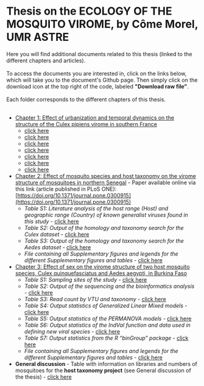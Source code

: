 # Thesis on the ECOLOGY OF THE MOSQUITO VIROME, by Côme Morel, UMR ASTRE
Here you will find additional documents related to this thesis (linked to the different chapters and articles).<br> 
<br>
To access the documents you are interested in, click on the links below, which will take you to the document's Github page. Then simply click on the download icon at the top right of the code, labeled **"Download raw file"**.<br>
<br>
Each folder corresponds to the different chapters of this thesis.<br> 
<br>
 - [Chapter 1: Effect of urbanization and temporal dynamics on the structure of the Culex pipiens virome in southern France](https://github.com/ComeMorel/Thesis/tree/main/Chapter%201%3A%20Temporal%20structure%20in%20the%20mosquito%20virome)
    - [click here](https://github.com/ComeMorel/Thesis/blob/main/Chapter%201%3A%20Temporal%20structure%20in%20the%20mosquito%20virome/Table_S1.csv)
    - [click here]()
    - [click here]()
    - [click here]()
    - [click here]()
    - [click here]()
    - [click here]()
 - [Chapter 2: Effect of mosquito species and host taxonomy on the virome structure of mosquitoes in northern Senegal](https://github.com/ComeMorel/Thesis/tree/main/Chapter%202%3A%20Effect%20of%20host%20species) - Paper available online via this link (article published in PLoS ONE): [https://doi.org/10.1371/journal.pone.0300915](https://doi.org/10.1371/journal.pone.0300915)
    - *Table S1: Literature analysis of the host range (Host) and geographic range (Country) of known generalist viruses found in this study* - [click here](https://github.com/ComeMorel/Thesis/raw/main/Chapter%202:%20Effect%20of%20host%20species/Table%20S1.xlsx)
    - *Table S2: Output of the homology and taxonomy search for the Culex dataset* - [click here](https://github.com/ComeMorel/Thesis/raw/main/Chapter%202:%20Effect%20of%20host%20species/Table%20S2.xlsx)
    - *Table S3: Output of the homology and taxonomy search for the Aedes dataset* - [click here](https://github.com/ComeMorel/Thesis/raw/main/Chapter%202:%20Effect%20of%20host%20species/Table%20S3.xlsx)
    - *File containing all Supplementary figures and legends for the different Supplementary figures and tables* - [click here](https://github.com/ComeMorel/Thesis/raw/main/Chapter%202:%20Effect%20of%20host%20species/Supplementary%20material_vReview_v2_clean.docx)
 - [Chapter 3: Effect of sex on the virome structure of two host mosquito species, Culex quinquefasciatus and Aedes aegypti, in Burkina Faso](https://github.com/ComeMorel/Thesis/tree/main/Chapter%203%3A%20Effect%20of%20the%20sex)
    - *Table S1: Sampling sites of the study* - [click here](https://github.com/ComeMorel/Thesis/blob/main/Chapter%203%3A%20Effect%20of%20the%20sex/Table_S1-Sampling%20sites%20of%20the%20study.csv)
    - *Table S2: Output of the sequencing and the bioinformatics analysis* - [click here](https://github.com/ComeMorel/Thesis/blob/main/Chapter%203%3A%20Effect%20of%20the%20sex/Table_S2-Output%20of%20the%20sequencing%20and%20the%20bioinformatics%20analysis.csv)
    - *Table S3: Read count by VTU and taxonomy* - [click here](https://github.com/ComeMorel/Thesis/blob/main/Chapter%203%3A%20Effect%20of%20the%20sex/Table_S3-Read%20count%20by%20VTU%20and%20taxonomy.csv)
    - *Table S4: Output statistics of Generalized Linear Mixed models* - [click here](https://github.com/ComeMorel/Thesis/blob/main/Chapter%203%3A%20Effect%20of%20the%20sex/Table_S4-Output%20statistics%20of%20Generalized%20Linear%20Mixed%20models.csv)
    - *Table S5: Output statistics of the PERMANOVA models* - [click here](https://github.com/ComeMorel/Thesis/blob/main/Chapter%203%3A%20Effect%20of%20the%20sex/Table_S5-Output%20statistics%20of%20the%20PERMANOVA%20models.csv)
    - *Table S6: Output statistics of the IndVal function and data used in defining new viral species* - [click here](https://github.com/ComeMorel/Thesis/blob/main/Chapter%203%3A%20Effect%20of%20the%20sex/Table_S6-Output%20statistics%20of%20the%20IndVal%20function%20and%20data%20used%20in%20defining%20new%20viral%20species.csv)
    - *Table S7: Output statistics from the R “binGroup” package* - [click here](https://github.com/ComeMorel/Thesis/blob/main/Chapter%203%3A%20Effect%20of%20the%20sex/Table_S7-Output%20statistics%20from%20the%20R%20%E2%80%9CbinGroup%E2%80%9D%20package.csv)
    - *File containing all Supplementary figures and legends for the different Supplementary figures and tables* - [click here](https://github.com/ComeMorel/Thesis/raw/main/Chapter%203:%20Effect%20of%20the%20sex/%20Supplemental_Figures_Tables_legends.docx)
 - **General discussion** - Table with information on libraries and numbers of mosquitoes for the **host taxonomy project** (see General discussion of the thesis) - [click here](https://github.com/ComeMorel/Thesis/blob/main/General%20Discussion/Table_Discussion.csv)
